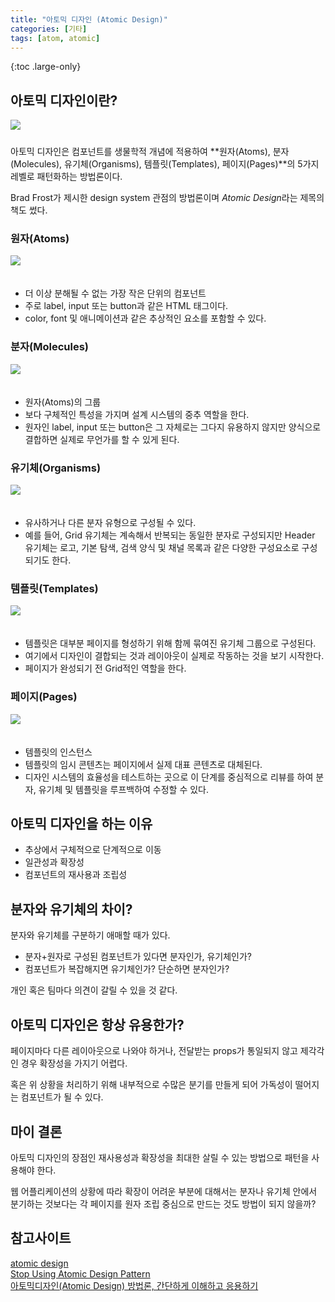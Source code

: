 ```yaml
---
title: "아토믹 디자인 (Atomic Design)"
categories: [기타]
tags: [atom, atomic]
---
```


{:toc .large-only}

## 아토믹 디자인이란?

<img src="/assets/img/blog/2022-05-29-atomic_01.png" style="margin-bottom:10px;">

아토믹 디자인은 컴포넌트를 생물학적 개념에 적용하여 **원자(Atoms), 분자(Molecules), 유기체(Organisms), 템플릿(Templates), 페이지(Pages)**의 5가지 레벨로 패턴화하는 방법론이다.

Brad Frost가 제시한 design system 관점의 방법론이며 <i>Atomic Design</i>라는 제목의 책도 썼다.

### 원자(Atoms)

<img src="/assets/img/blog/2022-05-29-atomic_02.jpg" style="margin-bottom:20px;">

- 더 이상 분해될 수 없는 가장 작은 단위의 컴포넌트
- 주로 label, input 또는 button과 같은 HTML 태그이다.
- color, font 및 애니메이션과 같은 추상적인 요소를 포함할 수 있다.

### 분자(Molecules)

<img src="/assets/img/blog/2022-05-29-atomic_03.jpg" style="margin-bottom:20px;">

- 원자(Atoms)의 그룹
- 보다 구체적인 특성을 가지며 설계 시스템의 중추 역할을 한다.
- 원자인 label, input 또는 button은 그 자체로는 그다지 유용하지 않지만 양식으로 결합하면 실제로 무언가를 할 수 있게 된다.

### 유기체(Organisms)

<img src="/assets/img/blog/2022-05-29-atomic_04.jpg" style="margin-bottom:20px;">

- 유사하거나 다른 분자 유형으로 구성될 수 있다.
- 예를 들어, Grid 유기체는 계속해서 반복되는 동일한 분자로 구성되지만 Header 유기체는 로고, 기본 탐색, 검색 양식 및 채널 목록과 같은 다양한 구성요소로 구성되기도 한다.

### 템플릿(Templates)

<img src="/assets/img/blog/2022-05-29-atomic_05.jpg" style="margin-bottom:20px;">

- 템플릿은 대부분 페이지를 형성하기 위해 함께 묶여진 유기체 그룹으로 구성된다.
- 여기에서 디자인이 결합되는 것과 레이아웃이 실제로 작동하는 것을 보기 시작한다.
- 페이지가 완성되기 전 Grid적인 역할을 한다.

### 페이지(Pages)

<img src="/assets/img/blog/2022-05-29-atomic_06.jpg" style="margin-bottom:20px;">

- 템플릿의 인스턴스
- 템플릿의 임시 콘텐츠는 페이지에서 실제 대표 콘텐츠로 대체된다.
- 디자인 시스템의 효율성을 테스트하는 곳으로 이 단계를 중심적으로 리뷰를 하여 분자, 유기체 및 템플릿을 루프백하여 수정할 수 있다.

## 아토믹 디자인을 하는 이유

- 추상에서 구체적으로 단계적으로 이동
- 일관성과 확장성
- 컴포넌트의 재사용과 조립성

## 분자와 유기체의 차이?

분자와 유기체를 구분하기 애매할 때가 있다.

- 분자+원자로 구성된 컴포넌트가 있다면 분자인가, 유기체인가?
- 컴포넌트가 복잡해지면 유기체인가? 단순하면 분자인가?

개인 혹은 팀마다 의견이 갈릴 수 있을 것 같다.

## 아토믹 디자인은 항상 유용한가?

페이지마다 다른 레이아웃으로 나와야 하거나, 전달받는 props가 통일되지 않고 제각각인 경우 확장성을 가지기 어렵다.

혹은 위 상황을 처리하기 위해 내부적으로 수많은 분기를 만들게 되어 가독성이 떨어지는 컴포넌트가 될 수 있다.

## 마이 결론

아토믹 디자인의 장점인 재사용성과 확장성을 최대한 살릴 수 있는 방법으로 패턴을 사용해야 한다.

웹 어플리케이션의 상황에 따라 확장이 어려운 부분에 대해서는 분자나 유기체 안에서 분기하는 것보다는 각 페이지를 원자 조립 중심으로 만드는 것도 방법이 되지 않을까?

## 참고사이트

[atomic design](https://bradfrost.com/blog/post/atomic-web-design/)<br/>
[Stop Using Atomic Design Pattern](https://jbee.io/react/stop-using-atomic-design/)<br/>
[아토믹디자인(Atomic Design) 방법론, 간단하게 이해하고 응용하기](https://uxdev.org/entry/%EC%95%84%ED%86%A0%EB%AF%B9%EB%94%94%EC%9E%90%EC%9D%B8-Atomic-Design-%EC%9B%90%EC%9E%90%EB%8B%A8%EC%9C%84%EB%94%94%EC%9E%90%EC%9D%B8-%EB%B0%A9%EB%B2%95%EB%A1%A0-%EA%B0%84%EB%8B%A8%ED%95%98%EA%B2%8C-%EC%9D%B4%ED%95%B4%ED%95%98%EA%B3%A0-%EC%9D%91%EC%9A%A9%ED%95%98%EA%B8%B0)
